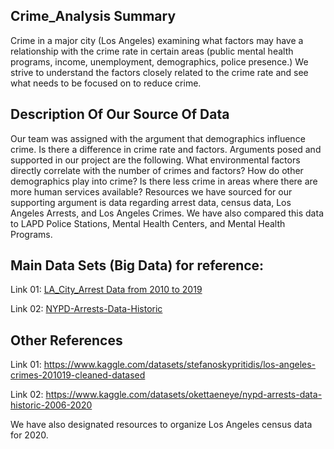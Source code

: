 ## Crime_Analysis Summary 
Crime in a major city (Los Angeles) examining what factors may have a relationship with the crime rate in certain areas (public mental health programs, income, unemployment, demographics, police presence.) We strive to understand the factors closely related to the crime rate and see what needs to be focused on to reduce crime.

## Description Of Our Source Of Data 
Our team was assigned with the argument that demographics influence crime. Is there a difference in crime rate and factors.
Arguments posed and supported in our project are the following. What environmental factors directly correlate with the number of crimes and factors? How do other demographics play into crime? Is there less crime in areas where there are more human services available?
Resources we have sourced for our supporting argument is data regarding arrest data, census data, Los Angeles Arrests, and Los Angeles Crimes. We have also compared this data to LAPD Police Stations, Mental Health Centers, and Mental Health Programs.



## Main Data Sets (Big Data) for reference:

Link 01: [LA_City_Arrest Data from 2010 to 2019](https://data.lacity.org/Public-Safety/Arrest-Data-from-2010-to-2019/yru6-6re4)

Link 02: [NYPD-Arrests-Data-Historic](https://data.cityofnewyork.us/Public-Safety/NYPD-Arrests-Data-Historic-/8h9b-rp9u)

## Other References

Link 01: https://www.kaggle.com/datasets/stefanoskypritidis/los-angeles-crimes-201019-cleaned-datased

Link 02: https://www.kaggle.com/datasets/okettaeneye/nypd-arrests-data-historic-2006-2020

We have also designated resources to organize Los Angeles census data for 2020.
